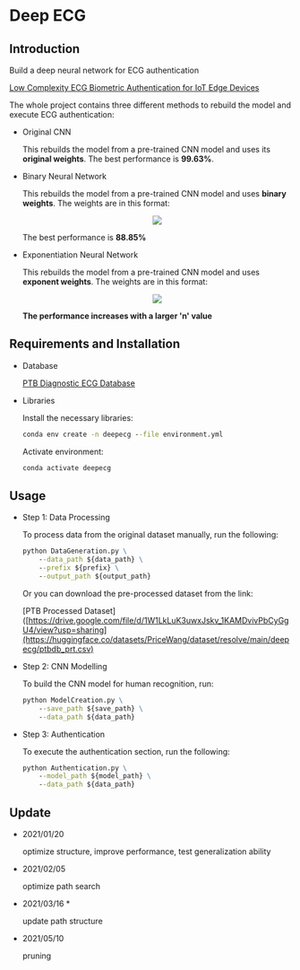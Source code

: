 <!--
 * @Author: Guoxin Wang
 * @Date: 2024-02-07 07:47:56
 * @LastEditors: Guoxin Wang
 * @LastEditTime: 2024-02-07 12:11:35
 * @FilePath: /DeepECG/README.md
 * @Description: 
 * 
 * Copyright (c) 2024 by Guoxin Wang, All Rights Reserved. 
-->
# Deep ECG

## Introduction

Build a deep neural network for ECG authentication

[Low Complexity ECG Biometric Authentication for IoT Edge Devices](https://ieeexplore.ieee.org/document/9332012)

The whole project contains three different methods to rebuild the model and execute ECG authentication:

- Original CNN

    This rebuilds the model from a pre-trained CNN model and uses its **original weights**. The best performance is **99.63%**.

- Binary Neural Network

    This rebuilds the model from a pre-trained CNN model and uses **binary weights**. The weights are in this format:

    <div align=center> <img src="https://latex.codecogs.com/svg.latex?\pm1"> </div>

    The best performance is **88.85%**

- Exponentiation Neural Network

    This rebuilds the model from a pre-trained CNN model and uses **exponent weights**. The weights are in this format:

    <div align=center> <img src="https://latex.codecogs.com/svg.latex?\frac{INTEGER}{2^n}"> </div>

    **The performance increases with a larger 'n' value**

## Requirements and Installation

- Database

    [PTB Diagnostic ECG Database](https://physionet.org/content/ptbdb/1.0.0/)

- Libraries

    Install the necessary libraries:

    ```cmd
    conda env create -n deepecg --file environment.yml
    ```

    Activate environment:

    ```cmd
    conda activate deepecg
    ```

## Usage

- Step 1: Data Processing

    To process data from the original dataset manually, run the following:

    ```cmd
    python DataGeneration.py \
        --data_path ${data_path} \
        --prefix ${prefix} \
        --output_path ${output_path}
    ```

    Or you can download the pre-processed dataset from the link:

    [PTB Processed Dataset]([https://drive.google.com/file/d/1W1LkLuK3uwxJskv_1KAMDvivPbCyGgU4/view?usp=sharing](https://huggingface.co/datasets/PriceWang/dataset/resolve/main/deepecg/ptbdb_prt.csv)

- Step 2: CNN Modelling

    To build the CNN model for human recognition, run:

    ```cmd
    python ModelCreation.py \
        --save_path ${save_path} \
        --data_path ${data_path}
    ```

- Step 3: Authentication

    To execute the authentication section, run the following:

    ```cmd
    python Authentication.py \
        --model_path ${model_path} \
        --data_path ${data_path}
    ```

## Update

- 2021/01/20

    optimize structure, improve performance, test generalization ability

- 2021/02/05

    optimize path search

- 2021/03/16 *

    update path structure

- 2021/05/10

    pruning
